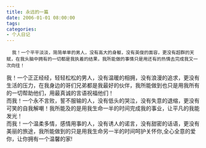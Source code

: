 ```yaml
---
title: 永远的一篇
date: 2006-01-01 08:00:00
tags:
categories:
- 个人日记
---
```

      我！一个平平淡淡，简简单单的男人，没有高大的身躯，没有英俊的面容，更没有超群的天赋，在我头脑中拥有的一切都是我执着的结果，我所能做的事情只是用还有的热情去完成我又一次向往！   
 我！一个正正经经，轻轻松松的男人，没有温暖的相拥，没有浪漫的追求，更没有生活的压力，在我身边的哥们兄弟都是我最好的伙伴，我所能做到也只是用我所有的一切帮助他们，用最真诚的言语祝福他们！   
 而我！一个永不言败，誓不服输的人，没有低头的哭泣，没有失意的退缩，更没有可笑的自我解嘲！我所能及的是用我生命一半的时间完成我的事业，让平凡的我能发光！   
 而我！一个温柔多情，感情用事的人，没有诱人的诺言，没有甜密的话语，更没有美丽的旅途，我所能做到的只是用我生命另一半的时间呵护关怀你,全心全意的爱你，让你拥有一个温馨的家!